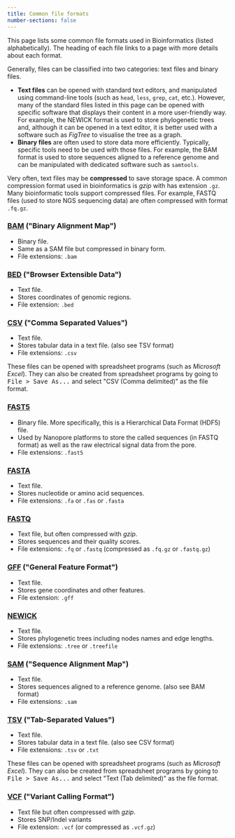 ```yaml
---
title: Common file formats
number-sections: false
---
```


This page lists some common file formats used in Bioinformatics (listed alphabetically).
The heading of each file links to a page with more details about each format. 

Generally, files can be classified into two categories: text files and binary files.

* **Text files** can be opened with standard text editors, and manipulated using command-line tools (such as `head`, `less`, `grep`, `cat`, etc.). However, many of the standard files listed in this page can be opened with specific software that displays their content in a more user-friendly way. For example, the NEWICK format is used to store phylogenetic trees and, although it can be opened in a text editor, it is better used with a software such as _FigTree_ to visualise the tree as a graph. 
* **Binary files** are often used to store data more efficiently. Typically, specific tools need to be used with those files. For example, the BAM format is used to store sequences aligned to a reference genome and can be manipulated with dedicated software such as `samtools`.

Very often, text files may be **compressed** to save storage space. 
A common compression format used in bioinformatics is _gzip_ with has extension `.gz`. 
Many bioinformatic tools support compressed files. 
For example, FASTQ files (used to store NGS sequencing data) are often compressed with format `.fq.gz`.


### [BAM](https://en.wikipedia.org/wiki/Binary_Alignment_Map) ("Binary Alignment Map")

* Binary file.
* Same as a SAM file but compressed in binary form.
* File extensions: `.bam`


### [BED](https://en.wikipedia.org/wiki/BED_(file_format)) ("Browser Extensible Data")

* Text file.
* Stores coordinates of genomic regions.
* File extension: `.bed`


### [CSV](https://en.wikipedia.org/wiki/Comma-separated_values#Example) ("Comma Separated Values")

* Text file.
* Stores tabular data in a text file. (also see TSV format)
* File extensions: `.csv`

These files can be opened with spreadsheet programs (such as _Microsoft Excel_).
They can also be created from spreadsheet programs by going to <kbd>File > Save As...</kbd> and select "CSV (Comma delimited)" as the file format.


### [FAST5](https://github.com/mw55309/EG_MinION_2016/blob/master/02_Data_Extraction_QC.md)

* Binary file. More specifically, this is a Hierarchical Data Format (HDF5) file. 
* Used by Nanopore platforms to store the called sequences (in FASTQ format) as well as the raw electrical signal data from the pore.
* File extensions: `.fast5`


### [FASTA](https://en.wikipedia.org/wiki/FASTA)

* Text file.
* Stores nucleotide or amino acid sequences.
* File extensions: `.fa` or `.fas` or `.fasta`


### [FASTQ](https://en.wikipedia.org/wiki/FASTQ_format)

* Text file, but often compressed with _gzip_.
* Stores sequences and their quality scores.
* File extensions: `.fq` or `.fastq` (compressed as `.fq.gz` or `.fastq.gz`) 


### [GFF](https://en.wikipedia.org/wiki/General_feature_format) ("General Feature Format")

* Text file.
* Stores gene coordinates and other features.
* File extension: `.gff`


### [NEWICK](https://en.wikipedia.org/wiki/Newick_format)

* Text file.
* Stores phylogenetic trees including nodes names and edge lengths.
* File extensions: `.tree` or `.treefile`


### [SAM](https://en.wikipedia.org/wiki/SAM_(file_format)) ("Sequence Alignment Map")

* Text file.
* Stores sequences aligned to a reference genome. (also see BAM format)
* File extensions: `.sam` 


### [TSV](https://en.wikipedia.org/wiki/Tab-separated_values#Example) ("Tab-Separated Values")

* Text file.
* Stores tabular data in a text file. (also see CSV format)
* File extensions: `.tsv` or `.txt`

These files can be opened with spreadsheet programs (such as _Microsoft Excel_).
They can also be created from spreadsheet programs by going to <kbd>File > Save As...</kbd> and select "Text (Tab delimited)" as the file format.


### [VCF](https://en.wikipedia.org/wiki/Variant_Call_Format) ("Variant Calling Format")

* Text file but often compressed with _gzip_.
* Stores SNP/Indel variants
* File extension: `.vcf` (or compressed as `.vcf.gz`)